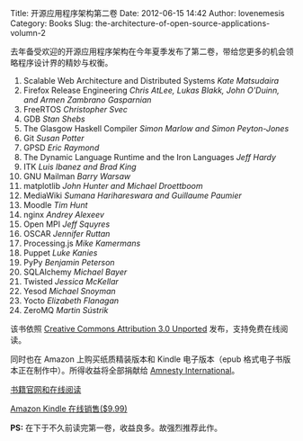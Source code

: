 Title: 开源应用程序架构第二卷
Date: 2012-06-15 14:42
Author: lovenemesis
Category: Books
Slug: the-architecture-of-open-source-applications-volumn-2

去年备受欢迎的开源应用程序架构在今年夏季发布了第二卷，带给您更多的机会领略程序设计界的精妙与权衡。

1. Scalable Web Architecture and Distributed Systems *Kate Matsudaira*  
2. Firefox Release Engineering *Chris AtLee, Lukas Blakk, John O'Duinn,
and Armen Zambrano Gasparnian*  
3. FreeRTOS *Christopher Svec*  
4. GDB *Stan Shebs*  
5. The Glasgow Haskell Compiler *Simon Marlow and Simon Peyton-Jones*  
6. Git *Susan Potter*  
7. GPSD *Eric Raymond*  
8. The Dynamic Language Runtime and the Iron Languages *Jeff Hardy*  
9. ITK *Luis Ibanez and Brad King*  
10. GNU Mailman *Barry Warsaw*  
11. matplotlib *John Hunter and Michael Droettboom*  
12. MediaWiki *Sumana Harihareswara and Guillaume Paumier*  
13. Moodle *Tim Hunt*  
14. nginx *Andrey Alexeev*  
15. Open MPI *Jeff Squyres*  
16. OSCAR *Jennifer Ruttan*  
17. Processing.js *Mike Kamermans*  
18. Puppet *Luke Kanies*  
19. PyPy *Benjamin Peterson*  
20. SQLAlchemy *Michael Bayer*  
21. Twisted *Jessica McKellar*  
22. Yesod *Michael Snoyman*  
23. Yocto *Elizabeth Flanagan*  
24. ZeroMQ *Martin Sústrik*

该书依照 [Creative Commons Attribution 3.0
Unported](http://creativecommons.org/licenses/by/3.0/legalcode)
发布，支持免费在线阅读。

同时也在 Amazon 上购买纸质精装版本和 Kindle 电子版本（epub
格式电子书版本正在制作中）。所得收益将全部捐献给 [Amnesty
International](http://amnesty.org/)。

[书籍官网和在线阅读](http://www.aosabook.org/en/index.html)

[Amazon Kindle 在线销售($9.99)](http://www.aosabook.org/en/index.html)

**PS:** 在下于不久前读完第一卷，收益良多。故强烈推荐此作。
